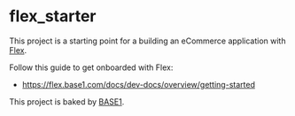 # flex_starter

This project is a starting point for a building an eCommerce application with [Flex](https://flex.base1.com).

Follow this guide to get onboarded with Flex:

* https://flex.base1.com/docs/dev-docs/overview/getting-started

This project is baked by [BASE1](https://www.base1.com/).
